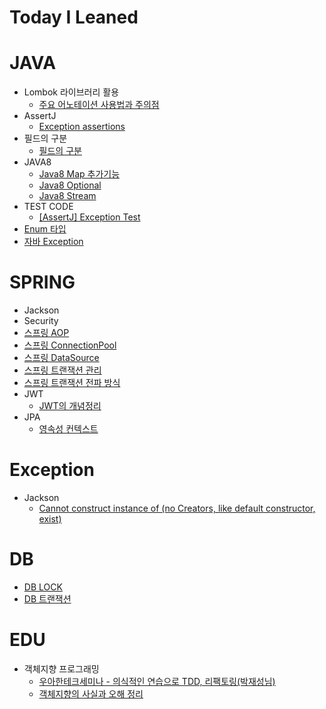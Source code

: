 # Today I Leaned 

# JAVA
* Lombok 라이브러리 활용
  * <a href="https://github.com/awesomejang/TIL/blob/main/Java/Lombok.md">주요 어노테이션 사용법과 주의점</a>
* AssertJ
  * <a href="https://github.com/awesomejang/TIL/blob/main/Java/Test/AssertJ_Exception_assertions.md">Exception assertions</a>
* 필드의 구분 
  * <a href="https://github.com/awesomejang/TIL/blob/main/Java/Field_division.md">필드의 구분</a>
* JAVA8
  * <a href="https://github.com/awesomejang/TIL/blob/main/Java/Java8/HashMap.md">Java8 Map 추가기능</a>
  * <a href="https://github.com/awesomejang/TIL/blob/main/Java/Java8/Optional.md">Java8 Optional</a>
  * <a href="https://github.com/awesomejang/TIL/blob/main/Java/Java8/Stream.md">Java8 Stream</a>
* TEST CODE
  * <a href="https://github.com/awesomejang/TIL/blob/main/Java/Test/AssertJ_Exception_assertions.md">[AssertJ] Exception Test</a>
* <a href="https://github.com/awesomejang/TIL/blob/main/Java/Enum.md">Enum 타입</a>
* <a href="https://github.com/awesomejang/TIL/blob/main/Java/Exception.md">자바 Exception</a>

# SPRING
* Jackson
* Security
* <a href="https://github.com/awesomejang/TIL/blob/main/Spring/AOP.md">스프링 AOP</a>
* <a href="https://github.com/awesomejang/TIL/blob/main/Spring/ConnectionPool.md">스프링 ConnectionPool</a>
* <a href="https://github.com/awesomejang/TIL/blob/main/Spring/DataSource.md">스프링 DataSource</a>
* <a href="https://github.com/awesomejang/TIL/blob/main/Spring/Manage_Transaction.md">스프링 트랜잭션 관리</a>
* <a href="https://github.com/awesomejang/TIL/blob/main/Spring/TransactionPropagation.md">스프링 트랜잭션 전파 방식</a>
* JWT  
  * <a href="https://github.com/awesomejang/TIL/blob/main/Spring/JWT.md">JWT의 개념정리</a>  
* JPA
  * <a href="https://github.com/awesomejang/TIL/blob/main/Spring/JPA/persistenceContext.md">영속성 컨텍스트</a>  

# Exception
* Jackson
  * <a href="https://github.com/awesomejang/TIL/blob/main/Exception/NoCreators.md">Cannot construct instance of (no Creators, like default constructor, exist)</a>  
  
# DB 
  * <a href="https://github.com/awesomejang/TIL/blob/main/DB/Lock.md">DB LOCK</a>
  * <a href="https://github.com/awesomejang/TIL/blob/main/DB/Transaction.md">DB 트랜잭션 </a>

# EDU
* 객체지향 프로그래밍
  * <a href="https://github.com/awesomejang/TIL/blob/main/EDU/woowa_TDD%26refactoring.md">우아한테크세미나 - 의식적인 연습으로 TDD, 리팩토링(박재성님)</a>
  * <a href="https://github.com/awesomejang/TIL/blob/main/EDU/객체지향의사실과오해.md">객체지향의 사실과 오해 정리</a>


